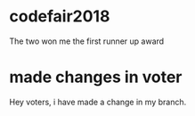 # codefair2018
The two won me the first runner up award

# made changes in voter
Hey voters, i have made a change in my branch.